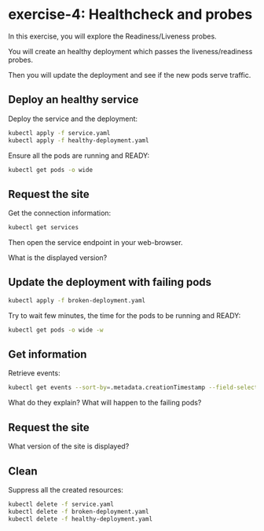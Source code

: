 # exercise-4: Healthcheck and probes

In this exercise, you will explore the Readiness/Liveness probes.

You will create an healthy deployment which passes the liveness/readiness probes.

Then you will update the deployment and see if the new pods serve traffic.

## Deploy an healthy service

Deploy the service and the deployment:
```sh
kubectl apply -f service.yaml
kubectl apply -f healthy-deployment.yaml
```

Ensure all the pods are running and READY:
```sh
kubectl get pods -o wide
```
## Request the site

Get the connection information:
```sh
kubectl get services
```

Then open the service endpoint in your web-browser.

What is the displayed version?

## Update the deployment with failing pods

```sh
kubectl apply -f broken-deployment.yaml
```

Try to wait few minutes, the time for the pods to be running and READY:
```sh
kubectl get pods -o wide -w
```

## Get information

Retrieve events:
```sh
kubectl get events --sort-by=.metadata.creationTimestamp --field-selector type!=Normal
```

What do they explain?
What will happen to the failing pods?

## Request the site

What version of the site is displayed?

## Clean

Suppress all the created resources:
```sh
kubectl delete -f service.yaml
kubectl delete -f broken-deployment.yaml
kubectl delete -f healthy-deployment.yaml
```
